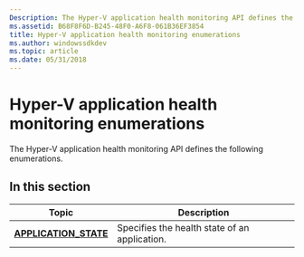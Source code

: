 ```yaml
---
Description: The Hyper-V application health monitoring API defines the following enumerations.
ms.assetid: B68F8F6D-B245-48F0-A6F8-061B36EF3854
title: Hyper-V application health monitoring enumerations
ms.author: windowssdkdev
ms.topic: article
ms.date: 05/31/2018
---
```


# Hyper-V application health monitoring enumerations

The Hyper-V application health monitoring API defines the following enumerations.

## In this section



| Topic                                                      | Description                                              |
|------------------------------------------------------------|----------------------------------------------------------|
| [**APPLICATION\_STATE**](application-state.md)<br/> | Specifies the health state of an application.<br/> |



 

 

 




